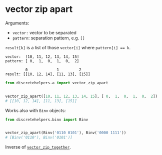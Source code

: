 # vector zip apart

Arguments:
* `vector:` vector to be separated
* `pattern`: separation pattern, e.g. `[]`

`result[k]` is a list of those `vector[i]` where `pattern[i] == k`.

``` 
vector:  [10, 11, 12, 13, 14, 15]
pattern: [ 0,  1,  0,  1,  0,  2]

         0             1         2
result: [[10, 12, 14], [11, 13], [15]]
```

```python
from discretehelpers.a import vector_zip_apart


vector_zip_apart([10, 11, 12, 13, 14, 15], [ 0,  1,  0,  1,  0,  2])
# [[10, 12, 14], [11, 13], [15]]
```

Works also with `Binv` objects:

```python
from discretehelpers.binv import Binv


vector_zip_apart(Binv('0110 0101'), Binv('0000 1111'))
# [Binv('0110'), Binv('0101')]
```

Inverse of [`vector_zip_together`](../vector_zip_together).